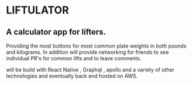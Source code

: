 # LIFTULATOR 

## A calculator app for lifters. 

Providing the most buttons for most common plate weights in both pounds and kilograms. In addition will provide networking
for friends to see individual PR's for common lifts and to leave comments. 

will be build with React Native , Graphql , apollo and a variety of other technologies and eventually back end hosted on AWS.